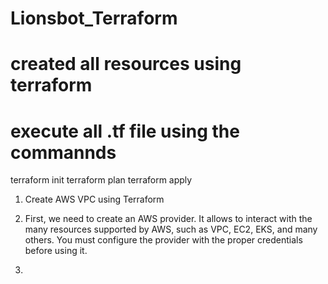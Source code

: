 # Lionsbot_Terraform
# created all resources using terraform 
# execute all .tf file using the commannds
terraform init
terraform plan
terraform apply
1. Create AWS VPC using Terraform
2.  First, we need to create an AWS provider. It allows to interact with the many resources supported by AWS, such as VPC, EC2, EKS, and many others. You must configure the provider with the proper credentials before using it.
   
4. 
